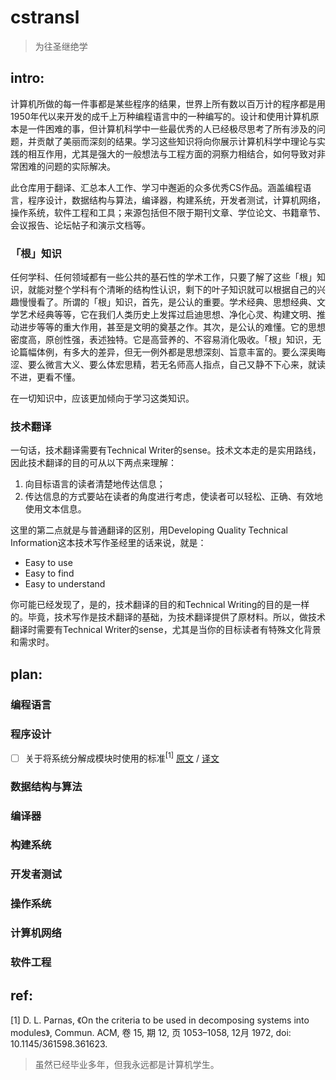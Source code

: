 # cstransl

> 为往圣继绝学

## intro:

计算机所做的每一件事都是某些程序的结果，世界上所有数以百万计的程序都是用1950年代以来开发的成千上万种编程语言中的一种编写的。设计和使用计算机原本是一件困难的事，但计算机科学中一些最优秀的人已经极尽思考了所有涉及的问题，并贡献了美丽而深刻的结果。学习这些知识将向你展示计算机科学中理论与实践的相互作用，尤其是强大的一般想法与工程方面的洞察力相结合，如何导致对非常困难的问题的实际解决。

此仓库用于翻译、汇总本人工作、学习中邂逅的众多优秀CS作品。涵盖编程语言，程序设计，数据结构与算法，编译器，构建系统，开发者测试，计算机网络，操作系统，软件工程和工具；来源包括但不限于期刊文章、学位论文、书籍章节、会议报告、论坛帖子和演示文档等。

### 「根」知识

任何学科、任何领域都有一些公共的基石性的学术工作，只要了解了这些「根」知识，就能对整个学科有个清晰的结构性认识，剩下的叶子知识就可以根据自己的兴趣慢慢看了。所谓的「根」知识，首先，是公认的重要。学术经典、思想经典、文学艺术经典等等，它在我们人类历史上发挥过启迪思想、净化心灵、构建文明、推动进步等等的重大作用，甚至是文明的奠基之作。其次，是公认的难懂。它的思想密度高，原创性强，表述独特。它是高营养的、不容易消化吸收。「根」知识，无论篇幅体例，有多大的差异，但无一例外都是思想深刻、旨意丰富的。要么深奥晦涩、要么微言大义、要么体宏思精，若无名师高人指点，自己又静不下心来，就读不进，更看不懂。

在一切知识中，应该更加倾向于学习这类知识。

### 技术翻译

一句话，技术翻译需要有Technical Writer的sense。技术文本走的是实用路线，因此技术翻译的目的可从以下两点来理解：

1. 向目标语言的读者清楚地传达信息；
2. 传达信息的方式要站在读者的角度进行考虑，使读者可以轻松、正确、有效地使用文本信息。

这里的第二点就是与普通翻译的区别，用Developing Quality Technical Information这本技术写作圣经里的话来说，就是：

- Easy to use
- Easy to find
- Easy to understand

你可能已经发现了，是的，技术翻译的目的和Technical Writing的目的是一样的。毕竟，技术写作是技术翻译的基础，为技术翻译提供了原材料。所以，做技术翻译时需要有Technical Writer的sense，尤其是当你的目标读者有特殊文化背景和需求时。

## plan:

### 编程语言

### 程序设计

- [ ] 关于将系统分解成模块时使用的标准<sup>[1]</sup> [原文](https://prl.ccs.neu.edu/img/p-tr-1971.pdf) / [译文]()

### 数据结构与算法

### 编译器

### 构建系统

### 开发者测试

### 操作系统

### 计算机网络

### 软件工程

## ref:

[1] D. L. Parnas, 《On the criteria to be used in decomposing systems into modules》, Commun. ACM, 卷 15, 期 12, 页 1053–1058, 12月 1972, doi: 10.1145/361598.361623.

> 虽然已经毕业多年，但我永远都是计算机学生。
